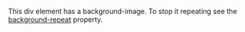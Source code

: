 
<title>Example</title>
<style>


body {
  background-image: url(https://eoimages.gsfc.nasa.gov/images/imagerecords/39000/39038/echina_tmo_2009176_lrg.jpg);
  size: cover;
}
</style>
<div class="imageBox">
<p>This div element has a background-image. To stop it repeating see the <a href="/css/properties/css_background-repeat.cfm">background-repeat</a> property.</p>
</div>
